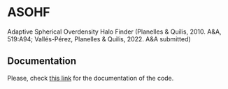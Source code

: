 # ASOHF
Adaptive Spherical Overdensity Halo Finder (Planelles &amp; Quilis, 2010. A&amp;A, 519:A94; Vallés-Pérez, Planelles &amp; Quilis, 2022. A&amp;A submitted)

## Documentation
Please, check [this link](https://asohf.github.io) for the documentation of the code.
